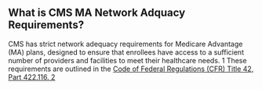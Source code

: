 ## What is CMS MA Network Adquacy Requirements?
CMS has strict network adequacy requirements for Medicare Advantage (MA) plans, designed to ensure that enrollees have access to a sufficient number of providers and 
facilities to meet their healthcare needs. 1  These requirements are outlined in the [Code of Federal Regulations (CFR) Title 42, Part 422.116. 2](https://www.ecfr.gov/current/title-42/chapter-IV/subchapter-B/part-422/subpart-C/section-422.116)